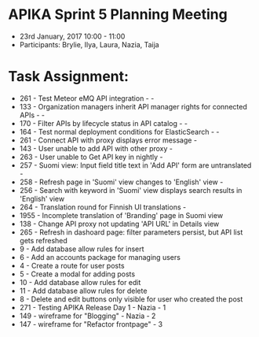 # APIKA Sprint 5 Planning Meeting
* 23rd January, 2017 10:00 - 11:00
* Participants: Brylie, Ilya, Laura, Nazia, Taija

# Task Assignment:
* 261 - Test Meteor eMQ API integration -   -
* 133 - Organization managers inherit API manager rights for connected APIs -   -
* 170 - Filter APIs by lifecycle status in API catalog -   -
* 164 - Test normal deployment conditions for ElasticSearch -   -
* 261 - Connect API with proxy displays error message -
* 143 - User unable to add API with other proxy -
* 263 - User unable to Get API key in nightly -
* 257 - Suomi view:  Input field title text in 'Add API' form are untranslated -
* 258 - Refresh page in 'Suomi' view changes to 'English' view -
* 256 - Search with keyword in 'Suomi' view displays search results in 'English' view
* 264 - Translation round for Finnish UI translations -
* 1955 - Incomplete translation of 'Branding' page in Suomi view
* 138 - Change API proxy not updating 'API URL' in Details view
* 265 - Refresh in dashoard page: filter parameters persist, but API list gets refreshed
* 9 - Add database allow rules for insert
* 6 - Add an accounts package for managing users
* 4 - Create a route for user posts
* 5 - Create a modal for adding posts
* 10 - Add database allow rules for edit
* 11 - Add database allow rules for delete
* 8 - Delete and edit buttons only visible for user who created the post
* 271 - Testing APIKA Release Day 1 - Nazia - 1
* 149 - wireframe for "Blogging" - Nazia - 2
* 147 - wireframe for "Refactor frontpage" - 3

